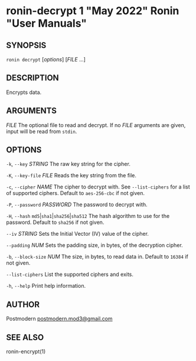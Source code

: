 # ronin-decrypt 1 "May 2022" Ronin "User Manuals"

## SYNOPSIS

`ronin decrypt` [*options*] [*FILE* ...]

## DESCRIPTION

Encrypts data.

## ARGUMENTS

*FILE*
  The optional file to read and decrypt. If no *FILE* arguments are given,
  input will be read from `stdin`.

## OPTIONS

`-k`, `--key` *STRING*
  The raw key string for the cipher.

`-K`, `--key-file` *FILE*
  Reads the key string from the file.

`-c`, `--cipher` *NAME*
  The cipher to decrypt with. See `--list-ciphers` for a list of supported
  ciphers. Default to `aes-256-cbc` if not given.

`-P`, `--password` *PASSWORD*
  The password to decrypt with.

`-H`, `--hash` `md5`\|`sha1`\|`sha256`\|`sha512`
  The hash algorithm to use for the password. Default to `sha256` if not given.

`--iv` *STRING*
  Sets the Initial Vector (IV) value of the cipher.

`--padding` *NUM*
  Sets the padding size, in bytes, of the decryption cipher.

`-b`, `--block-size` *NUM*
  The size, in bytes, to read data in. Default to `16384` if not given.

`--list-ciphers`
  List the supported ciphers and exits.

`-h`, `--help`
  Print help information.

## AUTHOR

Postmodern <postmodern.mod3@gmail.com>

## SEE ALSO

ronin-encrypt(1)
